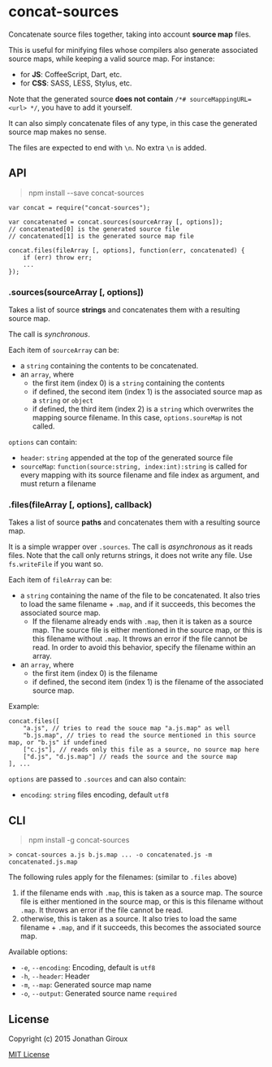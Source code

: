 # concat-sources

Concatenate source files together, taking into account **source map** files.

This is useful for minifying files whose compilers also generate associated source maps, while keeping a valid source map. For instance:

* for **JS**: CoffeeScript, Dart, etc.
* for **CSS**: SASS, LESS, Stylus, etc.

Note that the generated source **does not contain** `/*# sourceMappingURL=<url> */`, you have to add it yourself.

It can also simply concatenate files of any type, in this case the generated source map makes no sense.

The files are expected to end with `\n`. No extra `\n` is added.

## API

> npm install --save concat-sources

	var concat = require("concat-sources");
	
	var concatenated = concat.sources(sourceArray [, options]);
	// concatenated[0] is the generated source file
	// concatenated[1] is the generated source map file
	
	concat.files(fileArray [, options], function(err, concatenated) {
		if (err) throw err;
		...
	});

### .sources(sourceArray [, options])

Takes a list of source **strings** and concatenates them with a resulting source map.

The call is _synchronous_.

Each item of `sourceArray` can be:

* a `string` containing the contents to be concatenated.
* an `array`, where
	* the first item (index 0) is a `string` containing the contents
	* if defined, the second item (index 1) is the associated source map as a `string` or `object`
	* if defined, the third item (index 2) is a `string` which overwrites the mapping source filename. In this case, `options.soureMap` is not called. 

`options` can contain:

* `header`: `string` appended at the top of the generated source file
* `sourceMap`: `function(source:string, index:int):string` is called for every mapping with its source filename and file index as argument, and must return a filename

### .files(fileArray [, options], callback)

Takes a list of source **paths** and concatenates them with a resulting source map.

It is a simple wrapper over `.sources`. The call is *asynchronous* as it reads files. Note that the call only returns strings, it does not write any file. Use `fs.writeFile` if you want so. 

Each item of `fileArray` can be:

* a `string` containing the name of the file to be concatenated. It also tries to load the same filename + `.map`, and if it succeeds, this becomes the associated source map.
	* If the filename already ends with `.map`, then it is taken as a source map. The source file is either mentioned in the source map, or this is this filename without `.map`. It throws an error if the file cannot be read. In order to avoid this behavior, specify the filename within an array.
* an `array`, where
	* the first item (index 0) is the filename
	* if defined, the second item (index 1) is the filename of the associated source map.

Example:

	concat.files([
		"a.js", // tries to read the souce map "a.js.map" as well
		"b.js.map", // tries to read the source mentioned in this source map, or "b.js" if undefined
		["c.js"], // reads only this file as a source, no source map here
		["d.js", "d.js.map"] // reads the source and the source map
	], ... 

`options` are passed to `.sources` and can also contain:

* `encoding`: `string` files encoding, default `utf8`

## CLI

> npm install -g concat-sources

	> concat-sources a.js b.js.map ... -o concatenated.js -m concatenated.js.map

The following rules apply for the filenames: (similar to `.files` above)

1. if the filename ends with `.map`, this is taken as a source map. The source file is either mentioned in the source map, or this is this filename without `.map`. It throws an error if the file cannot be read.
2. otherwise, this is taken as a source. It also tries to load the same filename + `.map`, and if it succeeds, this becomes the associated source map.

Available options:

* `-e`, `--encoding`: Encoding, default is `utf8`
* `-h`, `--header`: Header
* `-m`, `--map`: Generated source map name
* `-o`, `--output`: Generated source name `required`

## License

Copyright (c) 2015 Jonathan Giroux

[MIT License](http://opensource.org/licenses/MIT)
